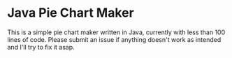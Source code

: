 # Java Pie Chart Maker

This is a simple pie chart maker written in Java, currently with less than 100 lines of code. 
Please submit an issue if anything doesn't work as intended and I'll try to fix it asap.  
